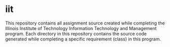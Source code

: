 # iit
This repository contains all assignment source created while completing the Illinois Institute of Technology Information Technology and Management program.  Each directory in this repository contains the source code generated while completing a specific requirement (class) in this program.

